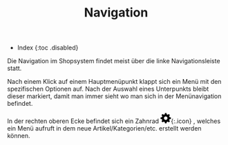 ﻿---
layout: post
title: Navigation
tags: allgemein
permalink: /allgemein/:title
---


+ Index
{:toc .disabled}




Die Navigation im Shopsystem findet meist über die linke Navigationsleiste statt.


Nach einem Klick auf einem Hauptmenüpunkt klappt sich ein Menü mit den spezifischen Optionen auf. Nach der Auswahl eines Unterpunkts bleibt dieser markiert, damit man immer sieht wo man sich in der Menünavigation befindet.


In der rechten oberen Ecke befindet sich ein Zahnrad ![Zahnrad][1]{:.icon} , welches ein Menü aufruft in dem neue Artikel/Kategorien/etc. erstellt werden können.


[1]: /img/glyphicons/glyphicons-137-cogwheel.png
